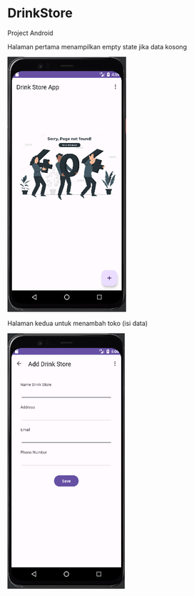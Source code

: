# DrinkStore
 Project Android

Halaman pertama menampilkan empty state jika data kosong

<img src="https://github.com/faizum/DrinkStoreApp/blob/main/screenshoot/halaman%20pertama.PNG">

Halaman kedua untuk menambah toko (isi data)

<img src="https://github.com/faizum/DrinkStoreApp/blob/main/screenshoot/halaman%20kedua.PNG">
